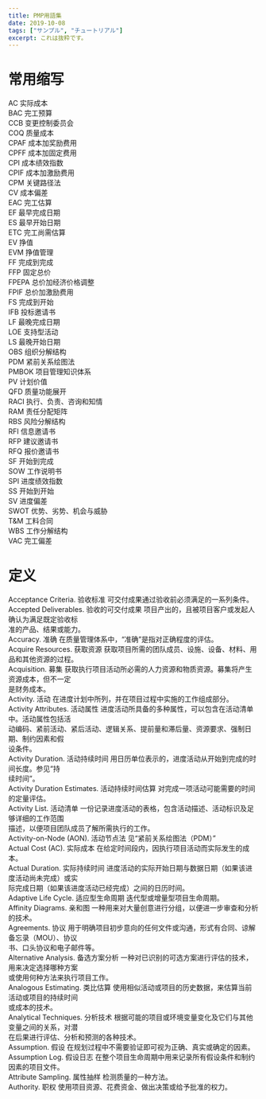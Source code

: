 ```yaml
---
title: PMP用語集
date: 2019-10-08
tags: ["サンプル", "チュートリアル"]
excerpt: これは抜粋です。
---
```

# 常用缩写  
AC 实际成本	  
BAC 完工预算	  
CCB 变更控制委员会	  
COQ 质量成本	  
CPAF 成本加奖励费用	  
CPFF 成本加固定费用	  
CPI 成本绩效指数	  
CPIF 成本加激励费用	  
CPM 关键路径法	  
CV 成本偏差	  
EAC 完工估算	  
EF 最早完成日期	  
ES 最早开始日期	  
ETC 完工尚需估算	  
EV 挣值	  
EVM 挣值管理	  
FF 完成到完成	  
FFP 固定总价	  
FPEPA 总价加经济价格调整	  
FPIF 总价加激励费用	  
FS 完成到开始	  
IFB 投标邀请书	  
LF 最晚完成日期	  
LOE 支持型活动	  
LS 最晚开始日期	  
OBS 组织分解结构	  
PDM 紧前关系绘图法	  
PMBOK 项目管理知识体系	  
PV 计划价值	  
QFD 质量功能展开	  
RACI 执行、负责、咨询和知情	  
RAM 责任分配矩阵	  
RBS 风险分解结构	  
RFI 信息邀请书	  
RFP 建议邀请书	  
RFQ 报价邀请书	  
SF 开始到完成	  
SOW 工作说明书	  
SPI 进度绩效指数	  
SS 开始到开始	  
SV 进度偏差	  
SWOT 优势、劣势、机会与威胁	  
T&M 工料合同	  
WBS 工作分解结构	  
VAC 完工偏差	  
	  
# 定义	
Acceptance Criteria. 验收标准 可交付成果通过验收前必须满足的一系列条件。	  
Accepted Deliverables. 验收的可交付成果 项目产出的，且被项目客户或发起人确认为满足既定验收标	  
准的产品、结果或能力。	  
Accuracy. 准确 在质量管理体系中，“准确”是指对正确程度的评估。	  
Acquire Resources. 获取资源 获取项目所需的团队成员、设施、设备、材料、用品和其他资源的过程。	  
Acquisition. 募集 获取执行项目活动所必需的人力资源和物质资源。募集将产生资源成本，但不一定	  
是财务成本。	  
Activity. 活动 在进度计划中所列，并在项目过程中实施的工作组成部分。	  
Activity Attributes. 活动属性 进度活动所具备的多种属性，可以包含在活动清单中。活动属性包括活	  
动编码、紧前活动、紧后活动、逻辑关系、提前量和滞后量、资源要求、强制日期、制约因素和假	  
设条件。	  
Activity Duration. 活动持续时间 用日历单位表示的，进度活动从开始到完成的时间长度。参见“持	  
续时间”。	  
Activity Duration Estimates. 活动持续时间估算 对完成一项活动可能需要的时间的定量评估。	  
Activity List. 活动清单 一份记录进度活动的表格，包含活动描述、活动标识及足够详细的工作范围	  
描述，以便项目团队成员了解所需执行的工作。	  
Activity-on-Node (AON). 活动节点法 见“紧前关系绘图法（PDM）”	  
Actual Cost (AC). 实际成本 在给定时间段内，因执行项目活动而实际发生的成本。	  
Actual Duration. 实际持续时间 进度活动的实际开始日期与数据日期（如果该进度活动尚未完成）或实	  
际完成日期（如果该进度活动已经完成）之间的日历时间。	  
Adaptive Life Cycle. 适应型生命周期 迭代型或增量型项目生命周期。	  
Affinity Diagrams. 亲和图 一种用来对大量创意进行分组，以便进一步审查和分析的技术。	  
Agreements. 协议 用于明确项目初步意向的任何文件或沟通，形式有合同、谅解备忘录（MOU）、协议	  
书、口头协议和电子邮件等。	  
Alternative Analysis. 备选方案分析 一种对已识别的可选方案进行评估的技术，用来决定选择哪种方案	  
或使用何种方法来执行项目工作。	  
Analogous Estimating. 类比估算 使用相似活动或项目的历史数据，来估算当前活动或项目的持续时间	  
或成本的技术。	  
Analytical Techniques. 分析技术 根据可能的项目或环境变量变化及它们与其他变量之间的关系，对潜	  
在后果进行评估、分析和预测的各种技术。	  
Assumption. 假设 在规划过程中不需要验证即可视为正确、真实或确定的因素。	  
Assumption Log. 假设日志 在整个项目生命周期中用来记录所有假设条件和制约因素的项目文件。	  
Attribute Sampling. 属性抽样 检测质量的一种方法。	  
Authority. 职权 使用项目资源、花费资金、做出决策或给予批准的权力。	  



